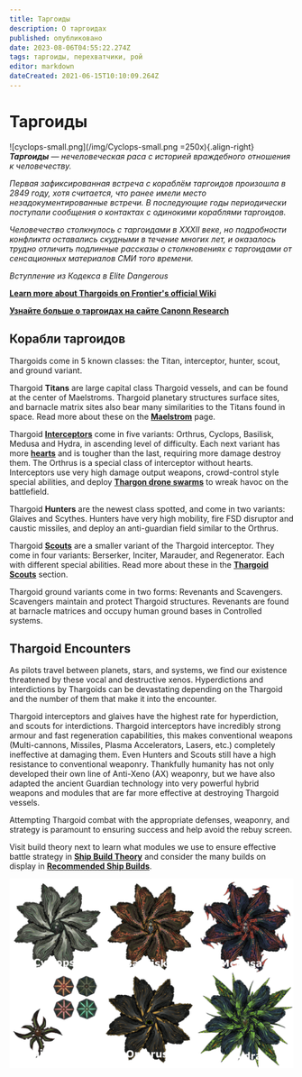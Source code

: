 ```yaml
---
title: Таргоиды
description: О таргоидах
published: опубликовано
date: 2023-08-06T04:55:22.274Z
tags: таргоиды, перехватчики, рой
editor: markdown
dateCreated: 2021-06-15T10:10:09.264Z
---
```


# Таргоиды
!\[cyclops-small.png\](/img/Cyclops-small.png =250x){.align-right} ***Таргоиды** — нечеловеческая раса с историей враждебного отношения к человечеству.*

*Первая зафиксированная встреча с кораблём таргоидов произошла в 2849 году, хотя считается, что ранее имели место незадокументированные встречи. В последующие годы периодически поступали сообщения о контактах с одинокими кораблями таргоидов.*

*Человечество столкнулось с таргоидами в XXXII веке, но подробности конфликта оставались скудными в течение многих лет, и оказалось трудно отличить подлинные рассказы о столкновениях с таргоидами от сенсационных материалов СМИ того времени.*

*Вступление из Кодекса в Elite Dangerous*

[**Learn more about Thargoids on Frontier's official Wiki**](https://elite-dangerous.fandom.com/wiki/Thargoid)

[**Узнайте больше о таргоидах на сайте Canonn Research**](https://canonn.science/codex/xeno-technology/)

## Корабли таргоидов

Thargoids come in 5 known classes: the Titan, interceptor, hunter, scout, and ground variant.

Thargoid **Titans** are large capital class Thargoid vessels, and can be found at the center of Maelstroms. Thargoid planetary structures surface sites, and barnacle matrix sites also bear many similarities to the Titans found in space. Read more about these on the [**Maelstrom**](/en/Maelstrom) page.

Thargoid [**Interceptors**](/en/interceptors) come in five variants: Orthrus, Cyclops, Basilisk, Medusa and Hydra, in ascending level of difficulty. Each next variant has more [**hearts**](/en/hearts) and is tougher than the last, requiring more damage destroy them. The Orthrus is a special class of interceptor without hearts. Interceptors use very high damage output weapons, crowd-control style special abilities, and deploy [**Thargon drone swarms**](/en/thargon-swarms) to wreak havoc on the battlefield.

Thargoid **Hunters** are the newest class spotted, and come in two variants: Glaives and Scythes. Hunters have very high mobility, fire FSD disruptor and caustic missiles, and deploy an anti-guardian field similar to the Orthrus.

Thargoid [**Scouts**](/en/scouts) are a smaller variant of the Thargoid interceptor. They come in four variants: Berserker, Inciter, Marauder, and Regenerator. Each with different special abilities. Read more about these in the [**Thargoid Scouts**](/en/scouts) section.

Thargoid ground variants come in two forms: Revenants and Scavengers. Scavengers maintain and protect Thargoid structures. Revenants are found at barnacle matrices and occupy human ground bases in Controlled systems.

## Thargoid Encounters

As pilots travel between planets, stars, and systems, we find our existence threatened by these vocal and destructive xenos. Hyperdictions and interdictions by Thargoids can be devastating depending on the Thargoid and the number of them that make it into the encounter.

 Thargoid interceptors and glaives have the highest rate for hyperdiction, and scouts for interdictions. Thargoid interceptors have incredibly strong armour and fast regeneration capabilities, this makes conventional weapons (Multi-cannons, Missiles, Plasma Accelerators, Lasers, etc.) completely ineffective at damaging them. Even Hunters and Scouts still have a high resistance to conventional weaponry. Thankfully humanity has not only developed their own line of Anti-Xeno (AX) weaponry, but we have also adapted the ancient Guardian technology into very powerful hybrid weapons and modules that are far more effective at destroying Thargoid vessels.

Attempting Thargoid combat with the appropriate defenses, weaponry, and strategy is paramount to ensuring success and help avoid the rebuy screen.

Visit build theory next to learn what modules we use to ensure effective battle strategy in [**Ship Build Theory**](/en/shipbuildtheory) and consider the many builds on display in [**Recommended Ship Builds**](/en/builds).

![thargoids.png](/img/thargoids/thargoids.png)